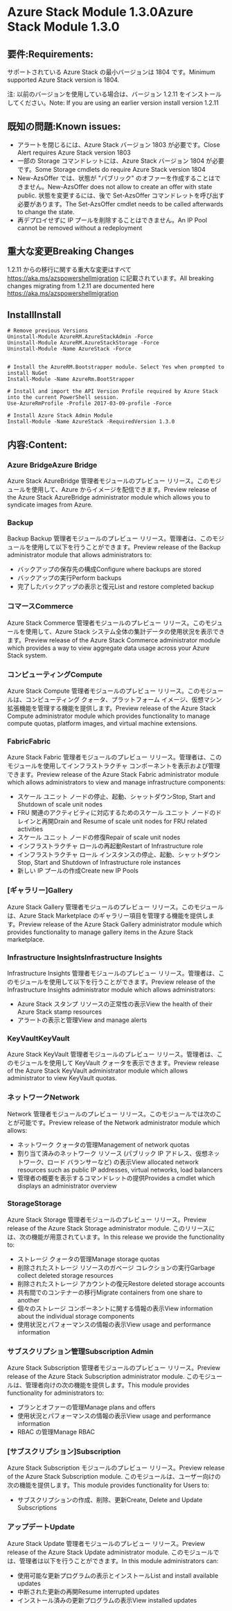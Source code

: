 # <a name="azure-stack-module-130"></a><span data-ttu-id="84df1-101">Azure Stack Module 1.3.0</span><span class="sxs-lookup"><span data-stu-id="84df1-101">Azure Stack Module 1.3.0</span></span>

## <a name="requirements"></a><span data-ttu-id="84df1-102">要件:</span><span class="sxs-lookup"><span data-stu-id="84df1-102">Requirements:</span></span>
<span data-ttu-id="84df1-103">サポートされている Azure Stack の最小バージョンは 1804 です。</span><span class="sxs-lookup"><span data-stu-id="84df1-103">Minimum supported Azure Stack version is 1804.</span></span>

<span data-ttu-id="84df1-104">注: 以前のバージョンを使用している場合は、バージョン 1.2.11 をインストールしてください。</span><span class="sxs-lookup"><span data-stu-id="84df1-104">Note: If you are using an earlier version install version 1.2.11</span></span>

## <a name="known-issues"></a><span data-ttu-id="84df1-105">既知の問題:</span><span class="sxs-lookup"><span data-stu-id="84df1-105">Known issues:</span></span>

- <span data-ttu-id="84df1-106">アラートを閉じるには、Azure Stack バージョン 1803 が必要です。</span><span class="sxs-lookup"><span data-stu-id="84df1-106">Close Alert requires Azure Stack version 1803</span></span>
- <span data-ttu-id="84df1-107">一部の Storage コマンドレットには、Azure Stack バージョン 1804 が必要です。</span><span class="sxs-lookup"><span data-stu-id="84df1-107">Some Storage cmdlets do require Azure Stack version 1804</span></span>
- <span data-ttu-id="84df1-108">New-AzsOffer では、状態が "パブリック" のオファーを作成することはできません。</span><span class="sxs-lookup"><span data-stu-id="84df1-108">New-AzsOffer does not allow to create an offer with state public.</span></span> <span data-ttu-id="84df1-109">状態を変更するには、後で Set-AzsOffer コマンドレットを呼び出す必要があります。</span><span class="sxs-lookup"><span data-stu-id="84df1-109">The Set-AzsOffer cmdlet needs to be called afterwards to change the state.</span></span>
- <span data-ttu-id="84df1-110">再デプロイせずに IP プールを削除することはできません。</span><span class="sxs-lookup"><span data-stu-id="84df1-110">An IP Pool cannot be removed without a redeployment</span></span>

## <a name="breaking-changes"></a><span data-ttu-id="84df1-111">重大な変更</span><span class="sxs-lookup"><span data-stu-id="84df1-111">Breaking Changes</span></span>
<span data-ttu-id="84df1-112">1.2.11 からの移行に関する重大な変更はすべて https://aka.ms/azspowershellmigration に記載されています。</span><span class="sxs-lookup"><span data-stu-id="84df1-112">All breaking changes migrating from 1.2.11 are documented here https://aka.ms/azspowershellmigration</span></span>

## <a name="install"></a><span data-ttu-id="84df1-113">Install</span><span class="sxs-lookup"><span data-stu-id="84df1-113">Install</span></span>
```
# Remove previous Versions
Uninstall-Module AzureRM.AzureStackAdmin -Force
Uninstall-Module AzureRM.AzureStackStorage -Force
Uninstall-Module -Name AzureStack -Force 


# Install the AzureRM.Bootstrapper module. Select Yes when prompted to install NuGet
Install-Module -Name AzureRm.BootStrapper

# Install and import the API Version Profile required by Azure Stack into the current PowerShell session.
Use-AzureRmProfile -Profile 2017-03-09-profile -Force

# Install Azure Stack Admin Module
Install-Module -Name AzureStack -RequiredVersion 1.3.0
```
## <a name="content"></a><span data-ttu-id="84df1-114">内容:</span><span class="sxs-lookup"><span data-stu-id="84df1-114">Content:</span></span>
### <a name="azure-bridge"></a><span data-ttu-id="84df1-115">Azure Bridge</span><span class="sxs-lookup"><span data-stu-id="84df1-115">Azure Bridge</span></span>
<span data-ttu-id="84df1-116">Azure Stack AzureBridge 管理者モジュールのプレビュー リリース。このモジュールを使用して、Azure からイメージを配信できます。</span><span class="sxs-lookup"><span data-stu-id="84df1-116">Preview release of the Azure Stack AzureBridge administrator module which allows you to syndicate images from Azure.</span></span>

### <a name="backup"></a><span data-ttu-id="84df1-117">Backup
</span><span class="sxs-lookup"><span data-stu-id="84df1-117">Backup</span></span>
<span data-ttu-id="84df1-118">Backup 管理者モジュールのプレビュー リリース。管理者は、このモジュールを使用して以下を行うことができます。</span><span class="sxs-lookup"><span data-stu-id="84df1-118">Preview release of the Backup administrator module that allows administrators to:</span></span>
- <span data-ttu-id="84df1-119">バックアップの保存先の構成</span><span class="sxs-lookup"><span data-stu-id="84df1-119">Configure where backups are stored</span></span>
- <span data-ttu-id="84df1-120">バックアップの実行</span><span class="sxs-lookup"><span data-stu-id="84df1-120">Perform backups</span></span>
- <span data-ttu-id="84df1-121">完了したバックアップの表示と復元</span><span class="sxs-lookup"><span data-stu-id="84df1-121">List and restore completed backup</span></span>

### <a name="commerce"></a><span data-ttu-id="84df1-122">コマース</span><span class="sxs-lookup"><span data-stu-id="84df1-122">Commerce</span></span>
<span data-ttu-id="84df1-123">Azure Stack Commerce 管理者モジュールのプレビュー リリース。このモジュールを使用して、Azure Stack システム全体の集計データの使用状況を表示できます。</span><span class="sxs-lookup"><span data-stu-id="84df1-123">Preview release of the Azure Stack Commerce administrator module which provides a way to view aggregate data usage across your Azure Stack system.</span></span>

### <a name="compute"></a><span data-ttu-id="84df1-124">コンピューティング</span><span class="sxs-lookup"><span data-stu-id="84df1-124">Compute</span></span>
<span data-ttu-id="84df1-125">Azure Stack Compute 管理者モジュールのプレビュー リリース。このモジュールは、コンピューティング クォータ、プラットフォーム イメージ、仮想マシン拡張機能を管理する機能を提供します。</span><span class="sxs-lookup"><span data-stu-id="84df1-125">Preview release of the Azure Stack Compute administrator module which provides functionality to manage compute quotas, platform images, and virtual machine extensions.</span></span>

### <a name="fabric"></a><span data-ttu-id="84df1-126">Fabric</span><span class="sxs-lookup"><span data-stu-id="84df1-126">Fabric</span></span>
<span data-ttu-id="84df1-127">Azure Stack Fabric 管理者モジュールのプレビュー リリース。管理者は、このモジュールを使用してインフラストラクチャ コンポーネントを表示および管理できます。</span><span class="sxs-lookup"><span data-stu-id="84df1-127">Preview release of the Azure Stack Fabric administrator module which allows administrators to view and manage infrastructure components:</span></span>
- <span data-ttu-id="84df1-128">スケール ユニット ノードの停止、起動、シャットダウン</span><span class="sxs-lookup"><span data-stu-id="84df1-128">Stop, Start and Shutdown of scale unit nodes</span></span>
- <span data-ttu-id="84df1-129">FRU 関連のアクティビティに対応するためのスケール ユニット ノードのドレインと再開</span><span class="sxs-lookup"><span data-stu-id="84df1-129">Drain and Resume of scale unit nodes for FRU related activities</span></span>
- <span data-ttu-id="84df1-130">スケール ユニット ノードの修復</span><span class="sxs-lookup"><span data-stu-id="84df1-130">Repair of scale unit nodes</span></span>
- <span data-ttu-id="84df1-131">インフラストラクチャ ロールの再起動</span><span class="sxs-lookup"><span data-stu-id="84df1-131">Restart of Infrastructure role</span></span>
- <span data-ttu-id="84df1-132">インフラストラクチャ ロール インスタンスの停止、起動、シャットダウン</span><span class="sxs-lookup"><span data-stu-id="84df1-132">Stop, Start and Shutdown of Infrastructure role instances</span></span>
- <span data-ttu-id="84df1-133">新しい IP プールの作成</span><span class="sxs-lookup"><span data-stu-id="84df1-133">Create new IP Pools</span></span>


### <a name="gallery"></a><span data-ttu-id="84df1-134">[ギャラリー]</span><span class="sxs-lookup"><span data-stu-id="84df1-134">Gallery</span></span>
<span data-ttu-id="84df1-135">Azure Stack Gallery 管理者モジュールのプレビュー リリース。このモジュールは、Azure Stack Marketplace のギャラリー項目を管理する機能を提供します。</span><span class="sxs-lookup"><span data-stu-id="84df1-135">Preview release of the Azure Stack Gallery administrator module which provides functionality to manage gallery items in the Azure Stack marketplace.</span></span>

### <a name="infrastructure-insights"></a><span data-ttu-id="84df1-136">Infrastructure Insights</span><span class="sxs-lookup"><span data-stu-id="84df1-136">Infrastructure Insights</span></span>
<span data-ttu-id="84df1-137">Infrastructure Insights 管理者モジュールのプレビュー リリース。管理者は、このモジュールを使用して以下を行うことができます。</span><span class="sxs-lookup"><span data-stu-id="84df1-137">Preview release of the Infrastructure Insights administrator module which allows administrators:</span></span>
- <span data-ttu-id="84df1-138">Azure Stack スタンプ リソースの正常性の表示</span><span class="sxs-lookup"><span data-stu-id="84df1-138">View the health of their Azure Stack stamp resources</span></span>
- <span data-ttu-id="84df1-139">アラートの表示と管理</span><span class="sxs-lookup"><span data-stu-id="84df1-139">View and manage alerts</span></span>

### <a name="keyvault"></a><span data-ttu-id="84df1-140">KeyVault</span><span class="sxs-lookup"><span data-stu-id="84df1-140">KeyVault</span></span>
<span data-ttu-id="84df1-141">Azure Stack KeyVault 管理者モジュールのプレビュー リリース。管理者は、このモジュールを使用して KeyVault クォータを表示できます。</span><span class="sxs-lookup"><span data-stu-id="84df1-141">Preview release of the Azure Stack KeyVault administrator module which allows administrator to view KeyVault quotas.</span></span>

### <a name="network"></a><span data-ttu-id="84df1-142">ネットワーク</span><span class="sxs-lookup"><span data-stu-id="84df1-142">Network</span></span>
<span data-ttu-id="84df1-143">Network 管理者モジュールのプレビュー リリース。このモジュールでは次のことが可能です。</span><span class="sxs-lookup"><span data-stu-id="84df1-143">Preview release of the Network administrator module which allows:</span></span>
- <span data-ttu-id="84df1-144">ネットワーク クォータの管理</span><span class="sxs-lookup"><span data-stu-id="84df1-144">Management of network quotas</span></span>
- <span data-ttu-id="84df1-145">割り当て済みのネットワーク リソース (パブリック IP アドレス、仮想ネットワーク、ロード バランサーなど) の表示</span><span class="sxs-lookup"><span data-stu-id="84df1-145">View allocated network resources such as public IP addresses, virtual networks, load balancers</span></span>
- <span data-ttu-id="84df1-146">管理者の概要を表示するコマンドレットの提供</span><span class="sxs-lookup"><span data-stu-id="84df1-146">Provides a cmdlet which displays an administrator overview</span></span>

### <a name="storage"></a><span data-ttu-id="84df1-147">Storage</span><span class="sxs-lookup"><span data-stu-id="84df1-147">Storage</span></span>
<span data-ttu-id="84df1-148">Azure Stack Storage 管理者モジュールのプレビュー リリース。</span><span class="sxs-lookup"><span data-stu-id="84df1-148">Preview release of the Azure Stack Storage administrator module.</span></span>  <span data-ttu-id="84df1-149">このリリースには、次の機能が用意されています。</span><span class="sxs-lookup"><span data-stu-id="84df1-149">In this release we provide the functionality to:</span></span>
- <span data-ttu-id="84df1-150">ストレージ クォータの管理</span><span class="sxs-lookup"><span data-stu-id="84df1-150">Manage storage quotas</span></span>
- <span data-ttu-id="84df1-151">削除されたストレージ リソースのガベージ コレクションの実行</span><span class="sxs-lookup"><span data-stu-id="84df1-151">Garbage collect deleted storage resources</span></span>
- <span data-ttu-id="84df1-152">削除されたストレージ アカウントの復元</span><span class="sxs-lookup"><span data-stu-id="84df1-152">Restore deleted storage accounts</span></span>
- <span data-ttu-id="84df1-153">共有間でのコンテナーの移行</span><span class="sxs-lookup"><span data-stu-id="84df1-153">Migrate containers from one share to another</span></span>
- <span data-ttu-id="84df1-154">個々のストレージ コンポーネントに関する情報の表示</span><span class="sxs-lookup"><span data-stu-id="84df1-154">View information about the individual storage components</span></span>
- <span data-ttu-id="84df1-155">使用状況とパフォーマンスの情報の表示</span><span class="sxs-lookup"><span data-stu-id="84df1-155">View usage and performance information</span></span>

### <a name="subscription-admin"></a><span data-ttu-id="84df1-156">サブスクリプション管理</span><span class="sxs-lookup"><span data-stu-id="84df1-156">Subscription Admin</span></span>
<span data-ttu-id="84df1-157">Azure Stack Subscription 管理者モジュールのプレビュー リリース。</span><span class="sxs-lookup"><span data-stu-id="84df1-157">Preview release of the Azure Stack Subscription administrator module.</span></span>  <span data-ttu-id="84df1-158">このモジュールは、管理者向けの次の機能を提供します。</span><span class="sxs-lookup"><span data-stu-id="84df1-158">This module provides functionality for administrators to:</span></span>
- <span data-ttu-id="84df1-159">プランとオファーの管理</span><span class="sxs-lookup"><span data-stu-id="84df1-159">Manage plans and offers</span></span>
- <span data-ttu-id="84df1-160">使用状況とパフォーマンスの情報の表示</span><span class="sxs-lookup"><span data-stu-id="84df1-160">View usage and performance information</span></span>
- <span data-ttu-id="84df1-161">RBAC の管理</span><span class="sxs-lookup"><span data-stu-id="84df1-161">Manage RBAC</span></span>

### <a name="subscription"></a><span data-ttu-id="84df1-162">[サブスクリプション]</span><span class="sxs-lookup"><span data-stu-id="84df1-162">Subscription</span></span>
<span data-ttu-id="84df1-163">Azure Stack Subscription モジュールのプレビュー リリース。</span><span class="sxs-lookup"><span data-stu-id="84df1-163">Preview release of the Azure Stack Subscription module.</span></span>  <span data-ttu-id="84df1-164">このモジュールは、ユーザー向けの次の機能を提供します。</span><span class="sxs-lookup"><span data-stu-id="84df1-164">This module provides functionality for Users to:</span></span>
- <span data-ttu-id="84df1-165">サブスクリプションの作成、削除、更新</span><span class="sxs-lookup"><span data-stu-id="84df1-165">Create, Delete and Update Subscriptions</span></span>

### <a name="update"></a><span data-ttu-id="84df1-166">アップデート</span><span class="sxs-lookup"><span data-stu-id="84df1-166">Update</span></span>
<span data-ttu-id="84df1-167">Azure Stack Update 管理者モジュールのプレビュー リリース。</span><span class="sxs-lookup"><span data-stu-id="84df1-167">Preview release of the Azure Stack Update administrator module.</span></span>  <span data-ttu-id="84df1-168">このモジュールでは、管理者は以下を行うことができます。</span><span class="sxs-lookup"><span data-stu-id="84df1-168">In this module administrators can:</span></span>
- <span data-ttu-id="84df1-169">使用可能な更新プログラムの表示とインストール</span><span class="sxs-lookup"><span data-stu-id="84df1-169">List and install available updates</span></span>
- <span data-ttu-id="84df1-170">中断された更新の再開</span><span class="sxs-lookup"><span data-stu-id="84df1-170">Resume interrupted updates</span></span>
- <span data-ttu-id="84df1-171">インストール済みの更新プログラムの表示</span><span class="sxs-lookup"><span data-stu-id="84df1-171">View installed updates</span></span>
